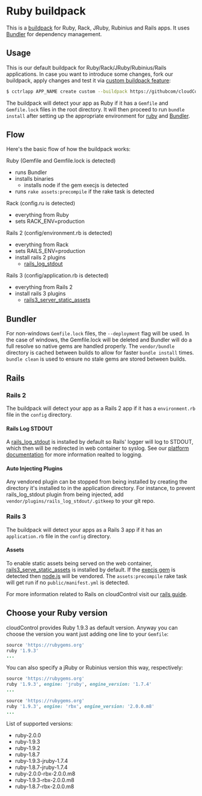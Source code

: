 Ruby buildpack
==============

This is a [buildpack](https://www.cloudcontrol.com/dev-center/Platform%20Documentation#buildpacks-and-the-procfile) for Ruby, Rack, JRuby, Rubinius and Rails apps. It uses [Bundler](http://gembundler.com) for dependency management.

Usage
-----

This is our default buildpack for Ruby/Rack/JRuby/Rubinius/Rails applications. In case you want to introduce some changes, fork our buildpack, apply changes and test it via [custom buildpack feature](https://www.cloudcontrol.com/dev-center/Guides/Third-Party%20Buildpacks/Third-Party%20Buildpacks):

~~~bash
$ cctrlapp APP_NAME create custom --buildpack https://githubcom/cloudControl/buildpack-ruby.git
~~~

The buildpack will detect your app as Ruby if it has a `Gemfile` and `Gemfile.lock` files in the root directory. It will then proceed to run `bundle install` after setting up the appropriate environment for [ruby](http://ruby-lang.org) and [Bundler](http://gembundler.com).

Flow
----

Here's the basic flow of how the buildpack works:

Ruby (Gemfile and Gemfile.lock is detected)

* runs Bundler
* installs binaries
  * installs node if the gem execjs is detected
* runs `rake assets:precompile` if the rake task is detected

Rack (config.ru is detected)

* everything from Ruby
* sets RACK_ENV=production

Rails 2 (config/environment.rb is detected)

* everything from Rack
* sets RAILS_ENV=production
* install rails 2 plugins
  * [rails_log_stdout](http://github.com/ddollar/rails_log_stdout)

Rails 3 (config/application.rb is detected)

* everything from Rails 2
* install rails 3 plugins
  * [rails3_server_static_assets](https://githubcom/pedro/rails3_serve_static_assets)

Bundler
-------

For non-windows `Gemfile.lock` files, the `--deployment` flag will be used. In the case of windows, the Gemfile.lock will be deleted and Bundler will do a full resolve so native gems are handled properly. The `vendor/bundle` directory is cached between builds to allow for faster `bundle install` times. `bundle clean` is used to ensure no stale gems are stored between builds.

Rails
-------

### Rails 2

The buildpack will detect your app as a Rails 2 app if it has a `environment.rb` file in the `config`  directory.

#### Rails Log STDOUT

A [rails_log_stdout](http://github.com/ddollar/rails_log_stdout) is installed by default so Rails' logger will log to STDOUT, which then will be redirected in web container to syslog. See our [platform documentation](https://www.cloudcontrol.com/dev-center/Platform%20Documentation#logging) for more information realted to logging.

#### Auto Injecting Plugins

Any vendored plugin can be stopped from being installed by creating the directory it's installed to in the application directory. For instance, to prevent rails_log_stdout plugin from being injected, add `vendor/plugins/rails_log_stdout/.gitkeep` to your git repo.

### Rails 3

The buildpack will detect your apps as a Rails 3 app if it has an `application.rb` file in the `config` directory.

#### Assets

To enable static assets being served on the web container, [rails3_serve_static_assets](http://github.com/pedro/rails3_serve_static_assets) is installed by default. If the [execjs gem](http://github.com/sstephenson/execjs) is detected then [node.js](http://github.com/joyent/node) will be vendored. The `assets:precompile` rake task will get run if no `public/manifest.yml` is detected.

For more information related to Rails on cloudControl visit our [rails guide](https://www.cloudcontrol.com/dev-center/Guides/Ruby/RailsNotes).

Choose your Ruby version
------------------

cloudControl provides Ruby 1.9.3 as default version. Anyway you can choose the version you want just adding one line to your `Gemfile`:


```ruby
source 'https://rubygems.org'
ruby '1.9.3'
...
```

You can also specify a jRuby or Rubinius version this way, respectively:

```ruby
source 'https://rubygems.org'
ruby '1.9.3', engine: 'jruby', engine_version: '1.7.4'
...
```

```ruby
source 'https://rubygems.org'
ruby '1.9.3', engine: 'rbx', engine_version: '2.0.0.m8'
...
```

List of supported versions:

* ruby-2.0.0
* ruby-1.9.3
* ruby-1.9.2
* ruby-1.8.7
* ruby-1.9.3-jruby-1.7.4
* ruby-1.8.7-jruby-1.7.4
* ruby-2.0.0-rbx-2.0.0.m8
* ruby-1.9.3-rbx-2.0.0.m8
* ruby-1.8.7-rbx-2.0.0.m8
